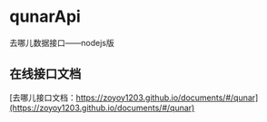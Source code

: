 # qunarApi
去哪儿数据接口——nodejs版

## 在线接口文档
[去哪儿接口文档：https://zoyoy1203.github.io/documents/#/qunar](https://zoyoy1203.github.io/documents/#/qunar)
